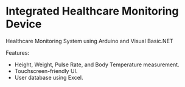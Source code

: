 # Integrated Healthcare Monitoring Device
Healthcare Monitoring System using Arduino and Visual Basic.NET

Features:
- Height, Weight, Pulse Rate, and Body Temperature measurement.
- Touchscreen-friendly UI.
- User database using Excel.
